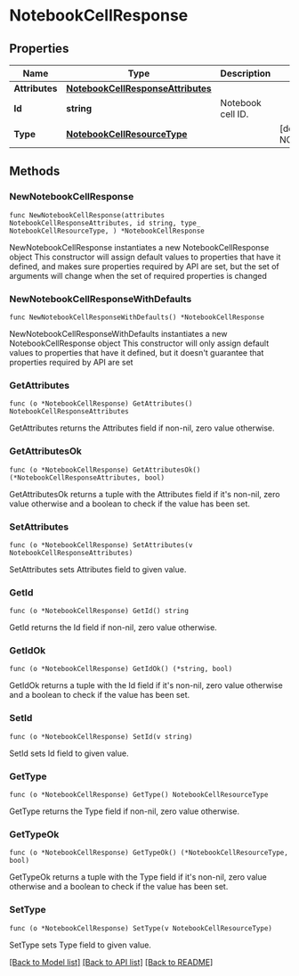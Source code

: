 # NotebookCellResponse

## Properties

Name | Type | Description | Notes
---- | ---- | ----------- | ------
**Attributes** | [**NotebookCellResponseAttributes**](NotebookCellResponseAttributes.md) |  | 
**Id** | **string** | Notebook cell ID. | 
**Type** | [**NotebookCellResourceType**](NotebookCellResourceType.md) |  | [default to NOTEBOOKCELLRESOURCETYPE_NOTEBOOK_CELLS]

## Methods

### NewNotebookCellResponse

`func NewNotebookCellResponse(attributes NotebookCellResponseAttributes, id string, type_ NotebookCellResourceType, ) *NotebookCellResponse`

NewNotebookCellResponse instantiates a new NotebookCellResponse object
This constructor will assign default values to properties that have it defined,
and makes sure properties required by API are set, but the set of arguments
will change when the set of required properties is changed

### NewNotebookCellResponseWithDefaults

`func NewNotebookCellResponseWithDefaults() *NotebookCellResponse`

NewNotebookCellResponseWithDefaults instantiates a new NotebookCellResponse object
This constructor will only assign default values to properties that have it defined,
but it doesn't guarantee that properties required by API are set

### GetAttributes

`func (o *NotebookCellResponse) GetAttributes() NotebookCellResponseAttributes`

GetAttributes returns the Attributes field if non-nil, zero value otherwise.

### GetAttributesOk

`func (o *NotebookCellResponse) GetAttributesOk() (*NotebookCellResponseAttributes, bool)`

GetAttributesOk returns a tuple with the Attributes field if it's non-nil, zero value otherwise
and a boolean to check if the value has been set.

### SetAttributes

`func (o *NotebookCellResponse) SetAttributes(v NotebookCellResponseAttributes)`

SetAttributes sets Attributes field to given value.


### GetId

`func (o *NotebookCellResponse) GetId() string`

GetId returns the Id field if non-nil, zero value otherwise.

### GetIdOk

`func (o *NotebookCellResponse) GetIdOk() (*string, bool)`

GetIdOk returns a tuple with the Id field if it's non-nil, zero value otherwise
and a boolean to check if the value has been set.

### SetId

`func (o *NotebookCellResponse) SetId(v string)`

SetId sets Id field to given value.


### GetType

`func (o *NotebookCellResponse) GetType() NotebookCellResourceType`

GetType returns the Type field if non-nil, zero value otherwise.

### GetTypeOk

`func (o *NotebookCellResponse) GetTypeOk() (*NotebookCellResourceType, bool)`

GetTypeOk returns a tuple with the Type field if it's non-nil, zero value otherwise
and a boolean to check if the value has been set.

### SetType

`func (o *NotebookCellResponse) SetType(v NotebookCellResourceType)`

SetType sets Type field to given value.



[[Back to Model list]](../README.md#documentation-for-models) [[Back to API list]](../README.md#documentation-for-api-endpoints) [[Back to README]](../README.md)


